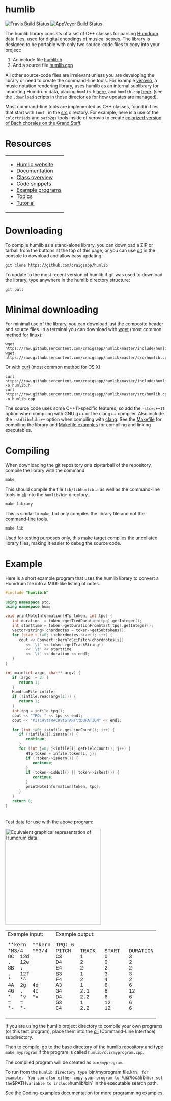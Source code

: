humlib
==========

[![Travis Build Status](https://travis-ci.org/craigsapp/humlib.svg?branch=master)](https://travis-ci.org/craigsapp/humlib) [![AppVeyor Build Status](https://ci.appveyor.com/api/projects/status/e08c7i6tl17j3ip2?svg=true)](https://ci.appveyor.com/project/craigsapp/humlib)


The humlib library consists of a set of C++ classes for parsing
[Humdrum](http://www.humdrum.org) data files, used for digital encodings
of musical scores.  The library is designed to be portable with
only two source-code files to copy into your project:

1. An include file [humlib.h](https://github.com/craigsapp/humlib/blob/master/include/humlib.h)
2. And a source file [humlib.cpp](https://github.com/craigsapp/humlib/blob/master/src/humlib.cpp)

All other source-code files are irrelevant unless you are developing
the library or need to create the command-line tools.  For example
[verovio](https://github.com/rism-ch/verovio), a music notation
rendering library,  uses humlib as an internal sublibrary for
importing Humdrum data, placing `humlib.h`
[here](https://github.com/rism-ch/verovio/blob/master/include/hum), and
`humlib.cpp`
[here](https://github.com/rism-ch/verovio/blob/master/src/hum).
(see the `.download` scripts in those directories for how updates
are managed).

Most command-line tools are implemented as C++ classes, found in
files that start with `tool-` in the
[src](https://github.com/craigsapp/humlib/blob/master/src) directory. For
example, here is a use of the `colortriads` and `satb2gs` tools
inside of verovio to create [colorized version of Bach chorales on
the Grand
Staff](https://verovio.humdrum.org/?file=chorales&filter=colortriads%7csatb2gs).


Resources
=========
<center>
<table style="display:block; padding:0; margin:0;">
<tr><td>
<ul id="resources">
<li style="margin-top:0"> <a href=http://humlib.humdrum.org>Humlib website</a> </li>
<li> <a href=http://humlib.humdrum.org/doc>Documentation</a> </li>
<li> <a href=http://humlib.humdrum.org/doc/class>Class overview</a> </li>
<li> <a href=http://humlib.humdrum.org/doc/snippet>Code snippets</a> </li>
<li> <a href=http://humlib.humdrum.org/doc/example>Example programs</a> </li>
<li> <a href=http://humlib.humdrum.org/doc/topic>Topics</a> </li>
<li> <a href=http://humlib.humdrum.org/doc/tutorial>Tutorial</a> </li>
</ul>
</td></tr></table>
</center>


Downloading
===========

To compile humlib as a stand-alone library, you can download a ZIP or
tarball from the buttons at the top of this page, or you can use
[git](https://en.wikipedia.org/wiki/Git_(software)) in the console to
download and allow easy updating:

```console
git clone https://github.com/craigsapp/humlib
```

To update to the most recent version of humlib if git was used to
download the library, type anywhere in the humlib directory structure:

```console
git pull
```

Minimal downloading
======================

For minimal use of the library, you can download just the composite
header and source files.  In a terminal you can download with
[wget](https://en.wikipedia.org/wiki/Wget) (most common method for
linux):

```console
wget https://raw.githubusercontent.com/craigsapp/humlib/master/include/humlib.h
wget https://raw.githubusercontent.com/craigsapp/humlib/master/src/humlib.cpp
```

Or with [curl](https://en.wikipedia.org/wiki/CURL) (most common method for OS X):

```console
curl https://raw.githubusercontent.com/craigsapp/humlib/master/include/humlib.h -o humlib.h
curl https://raw.githubusercontent.com/craigsapp/humlib/master/src/humlib.cpp -o humlib.cpp
```

The source code uses some C++11-specific features, so add the
`-stc=c++11` option when compiling with GNU g++ or the clang++ compiler.
Also include the `-stdlib=libc++` option when compiling with [clang](https://en.wikipedia.org/wiki/Clang).  See the
[Makefile](https://github.com/craigsapp/humlib/blob/master/Makefile)
for compiling the library and
[Makefile.examples](https://github.com/craigsapp/humlib/blob/master/Makefile.examples)
for compiling and linking executables.


Compiling
==========

When downloading the git repository or a zip/tarball of the repository,
compile the library with the command:

```console
make
```

This should compile the file `lib/libhumlib.a` as well as the
command-line tools in
[cli](https://github.com/craigsapp/humlib/blob/master/cli) into the
`humlib/bin` directory..

```console
make library
```

This is similar to `make`, but only compiles the library file and
not the command-line tools.

```console
make lib
```

Used for testing purposes only, this make target compiles
the uncollated library files, making it easier to debug
the source code.



Example
=============

Here is a short example program that uses the humlib library to convert
a Humdrum file into a MIDI-like listing of notes.

```cpp
#include "humlib.h"

using namespace std;
using namespace hum;

void printNoteInformation(HTp token, int tpq) {
   int duration  = token->getTiedDuration(tpq).getInteger();
   int starttime = token->getDurationFromStart(tpq).getInteger();
   vector<string> chordnotes = token->getSubtokens();
   for (size_t i=0; i<chordnotes.size(); i++) {
      cout << Convert::kernToSciPitch(chordnotes[i])
         << '\t' << token->getTrackString()
         << '\t' << starttime
         << '\t' << duration << endl;
   }
}

int main(int argc, char** argv) {
   if (argc != 2) {
      return 1;
   }
   HumdrumFile infile;
   if (!infile.read(argv[1])) {
      return 1;
   }
   int tpq = infile.tpq();
   cout << "TPQ: " << tpq << endl;
   cout << "PITCH\tTRACK\tSTART\tDURATION" << endl;

   for (int i=0; i<infile.getLineCount(); i++) {
      if (!infile[i].isData()) {
         continue;
      }
      for (int j=0; j<infile[i].getFieldCount(); j++) {
         HTp token = infile.token(i, j);
         if (!token->isKern()) {
            continue;
         }
         if (token->isNull() || token->isRest()) {
            continue;
         }
         printNoteInformation(token, tpq);
      }
   }
   return 0;
}
```

<p style="padding-top: 20px;">
Test data for use with the above program:
</p>

<img style="width:300px" src="https://cdn.rawgit.com/humdrum-tools/humlib/gh-pages/images/hum2notelist.svg" title="Equivalent graphical representation of Humdrum data.">

<table style="width:100%">
<tr><td style="border:0">
Example input:<br>
<pre style="tab-stop: 12; font-family: Courier; text-align:left">
**kern	**kern
*M3/4	*M3/4
8C	12d
.	12e
8B	.
.	12f
*	*^
4A	2g	4d
4G	.	4c
*	*v	*v
=	=
*-	*-
</pre>
</td>
<td style="border:0">
Example output:<br>
<pre style="font-family: Courier; text-align:left">
TPQ: 6
PITCH   TRACK   START   DURATION
C3      1       0       3
D4      2       0       2
E4      2       2       2
B3      1       3       3
F4      2       4       2
A3      1       6       6
G4      2.1     6       12
D4      2.2     6       6
G3      1       12      6
C4      2.2     12      6
</pre>
</td></tr></table>

If you are using the humlib project directory to compile your own programs (or this test program), place them
into the [cli](https://github.com/craigsapp/humlib/blob/master/cli)
(Command-Line Interface) subdirectory. 

Then to compile, go to
the base directory of the humlib repository and type `make myprogram` if
the program is called `humlib/cli/myprogram.cpp`.  

The compiled
program will be created as `bin/myprogram`.  

To run from the `humlib
directory type `bin/myprogram file.krn`, for example.  You can also
either copy your program to `/usr/local/bin` or set the `$PATH`
variable to include `humlib/bin` in the executable search path.

See the [Coding-examples](http://humlib.humdrum.org/doc/example) documentation for more programming examples.



